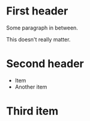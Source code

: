 # First header

Some paragraph in between.

This doesn't really matter.

# Second header

- Item
- Another item

# Third item
